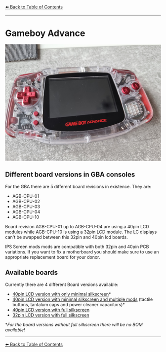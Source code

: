 [:arrow_left: Back to Table of Contents](/../../)

---

# Gameboy Advance
![](/Advance/Images/IMG_9702.JPG) 

## Different board versions in GBA consoles

For the GBA there are 5 different board revisions in existence. 
They are:
- AGB-CPU-01
- AGB-CPU-02
- AGB-CPU-03
- AGB-CPU-04
- AGB-CPU-10

Board revision AGB-CPU-01 up to AGB-CPU-04 are using a 40pin LCD modules while AGB-CPU-10 is using a 32pin LCD module. The LC displays can't be swapped between this 32pin and 40pin lcd boards.

IPS Screen mods mods are compatible with both 32pin and 40pin PCB variations. If you want to fix a motherboard you should make sure to use an appropriate replacement board for your donor.

## Available boards

Currently there are 4 different Board versions available:
- [40pin LCD version with only minimal silkscreen](/Advance/40pin_without_silkscreen)*
- [40pin LCD version with minimal silkscreen and multiple mods](/Advance/40pin_without_silkscreen_tactile) (tactile buttons, tantalum caps and power cleaner capacitors)*
- [40pin LCD version with full silkscreen](/Advance/40pin_with_silkscreen)
- [32pin LCD version with full silkscreen](/Advance/32pin_with_silkscreen)

**For the board versions without full silkscreen there will be no BOM available!*

---
[:arrow_left: Back to Table of Contents](/../../)

